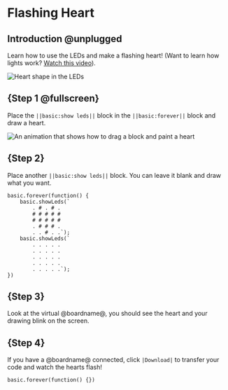 # Flashing Heart

## Introduction @unplugged

Learn how to use the LEDs and make a flashing heart! 
(Want to learn how lights work? [Watch this video](https://youtu.be/qqBmvHD5bCw)).


![Heart shape in the LEDs](/static/mb/projects/flashing-heart/sim.gif)

## {Step 1 @fullscreen}

Place the ``||basic:show leds||`` block in the ``||basic:forever||`` block and draw a heart.

![An animation that shows how to drag a block and paint a heart](/static/mb/projects/flashing-heart/showleds.gif)

## {Step 2}

Place another ``||basic:show leds||`` block. You can leave it blank and draw what you want.

```blocks
basic.forever(function() {
    basic.showLeds(`
        . # . # .
        # # # # #
        # # # # #
        . # # # .
        . . # . .`);
    basic.showLeds(`
        . . . . .
        . . . . .
        . . . . .
        . . . . .
        . . . . .`);
})
```

## {Step 3}

Look at the virtual @boardname@, you should see the heart and your drawing blink on the screen.

## {Step 4}

If you have a @boardname@ connected, click ``|Download|`` to transfer your code and watch the hearts flash!

```template
basic.forever(function() {})
```